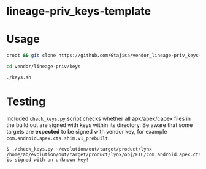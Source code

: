 # lineage-priv_keys-template

# Usage

```bash
croot && git clone https://github.com/Gtajisa/vendor_lineage-priv_keys-template -b master vendor/lineage-priv/keys
```

```bash
cd vendor/lineage-priv/keys
```

```
./keys.sh
```

# Testing

Included `check_keys.py` script checks whether all apk/apex/capex files in the build out are signed with keys within its directory. Be aware that some targets are **expected** to be signed with vendor key, for example `com.android.apex.cts.shim.v1_prebuilt`.

```
$ ./check_keys.py ~/evolution/out/target/product/lynx
/home/ab/evolution/out/target/product/lynx/obj/ETC/com.android.apex.cts.shim.v1_prebuilt_intermediates/com.android.apex.cts.shim.apex is signed with an unknown key!
```
